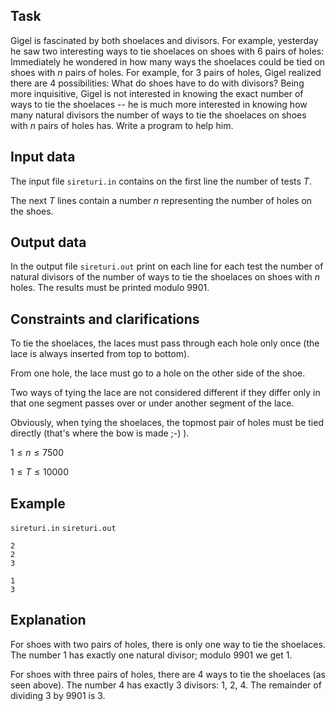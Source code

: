 ## Task

Gigel is fascinated by both shoelaces and divisors. For example, yesterday he saw two interesting ways to tie shoelaces on shoes with $6$ pairs of holes: Immediately he wondered in how many ways the shoelaces could be tied on shoes with $n$ pairs of holes. For example, for $3$ pairs of holes, Gigel realized there are $4$ possibilities: What do shoes have to do with divisors? Being more inquisitive, Gigel is not interested in knowing the exact number of ways to tie the shoelaces -- he is much more interested in knowing how many natural divisors the number of ways to tie the shoelaces on shoes with $n$ pairs of holes has. Write a program to help him.

## Input data

The input file `sireturi.in` contains on the first line the number of tests $T$.

The next $T$ lines contain a number $n$ representing the number of holes on the shoes.

## Output data

In the output file `sireturi.out` print on each line for each test the number of natural divisors of the number of ways to tie the shoelaces on shoes with $n$ holes. The results must be printed modulo $9901$.

## Constraints and clarifications

To tie the shoelaces, the laces must pass through each hole only once (the lace is always inserted from top to bottom).

From one hole, the lace must go to a hole on the other side of the shoe.

Two ways of tying the lace are not considered different if they differ only in that one segment passes over or under another segment of the lace.

Obviously, when tying the shoelaces, the topmost pair of holes must be tied directly (that's where the bow is made ;-) ).

$1 \leq n \leq 7500$

$1 \leq T \leq 10000$

## Example

`sireturi.in` `sireturi.out`
```
2
2
3
```
```
1
3
```

## Explanation

For shoes with two pairs of holes, there is only one way to tie the shoelaces. The number $1$ has exactly one natural divisor; modulo $9901$ we get $1$.

For shoes with three pairs of holes, there are $4$ ways to tie the shoelaces (as seen above). The number $4$ has exactly $3$ divisors: $1$, $2$, $4$. The remainder of dividing $3$ by $9901$ is $3$.